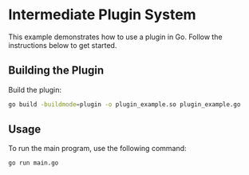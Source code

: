 # Intermediate Plugin System

This example demonstrates how to use a plugin in Go. Follow the instructions below to get started.

## Building the Plugin

Build the plugin:

```sh
go build -buildmode=plugin -o plugin_example.so plugin_example.go
```

## Usage

To run the main program, use the following command:

```sh
go run main.go
```
